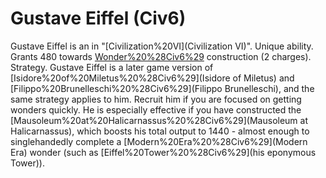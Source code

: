 # Gustave Eiffel (Civ6)

Gustave Eiffel is an in "[Civilization%20VI](Civilization VI)".
Unique ability.
Grants 480 towards [Wonder%20%28Civ6%29](wonder) construction (2 charges).
Strategy.
Gustave Eiffel is a later game version of [Isidore%20of%20Miletus%20%28Civ6%29](Isidore of Miletus) and [Filippo%20Brunelleschi%20%28Civ6%29](Filippo Brunelleschi), and the same strategy applies to him. Recruit him if you are focused on getting wonders quickly. He is especially effective if you have constructed the [Mausoleum%20at%20Halicarnassus%20%28Civ6%29](Mausoleum at Halicarnassus), which boosts his total output to 1440 - almost enough to singlehandedly complete a [Modern%20Era%20%28Civ6%29](Modern Era) wonder (such as [Eiffel%20Tower%20%28Civ6%29](his eponymous Tower)).